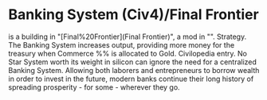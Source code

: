 # Banking System (Civ4)/Final Frontier

 is a building in "[Final%20Frontier](Final Frontier)", a mod in "".
Strategy.
The Banking System increases output, providing more money for the treasury when Commerce %% is allocated to Gold.
Civilopedia entry.
No Star System worth its weight in silicon can ignore the need for a centralized Banking System. Allowing both laborers and entrepreneurs to borrow wealth in order to invest in the future, modern banks continue their long history of spreading prosperity - for some - wherever they go.